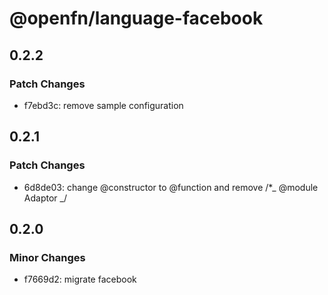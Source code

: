 # @openfn/language-facebook

## 0.2.2

### Patch Changes

- f7ebd3c: remove sample configuration

## 0.2.1

### Patch Changes

- 6d8de03: change @constructor to @function and remove /\*_ @module Adaptor _/

## 0.2.0

### Minor Changes

- f7669d2: migrate facebook
